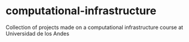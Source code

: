 # computational-infrastructure
Collection of projects made on a computational infrastructure course at Universidad de los Andes
